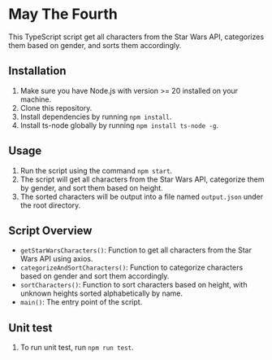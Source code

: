 # May The Fourth

This TypeScript script get all characters from the Star Wars API, categorizes them based on gender, and sorts them accordingly.

## Installation

1. Make sure you have Node.js with version >= 20 installed on your machine.
2. Clone this repository.
3. Install dependencies by running `npm install`.
4. Install ts-node globally by running `npm install ts-node -g`.

## Usage

1. Run the script using the command `npm start`.
2. The script will get all characters from the Star Wars API, categorize them by gender, and sort them based on height.
3. The sorted characters will be output into a file named `output.json` under the root directory.

## Script Overview

- `getStarWarsCharacters()`: Function to get all characters from the Star Wars API using axios.
- `categorizeAndSortCharacters()`: Function to categorize characters based on gender and sort them accordingly.
- `sortCharacters()`: Function to sort characters based on height, with unknown heights sorted alphabetically by name.
- `main()`: The entry point of the script.

## Unit test

1. To run unit test, run `npm run test`.
